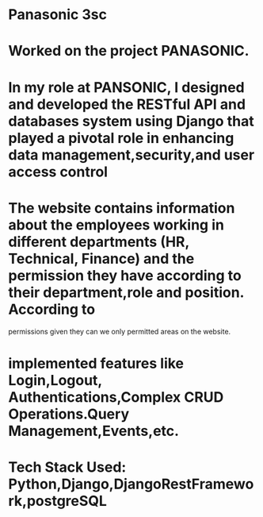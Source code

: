 # Panasonic 3sc

# Worked on the project PANASONIC.

# In my role at PANSONIC, I designed and developed the RESTful API and databases system using Django that played a pivotal role in enhancing data management,security,and user access control

# The website contains information about the employees working in different departments (HR, Technical, Finance) and the permission they have according to their department,role and position. According to 
  permissions given they can we only permitted areas on the website.
  
# implemented features like Login,Logout, Authentications,Complex CRUD Operations.Query Management,Events,etc.

# Tech Stack Used: Python,Django,DjangoRestFramework,postgreSQL


